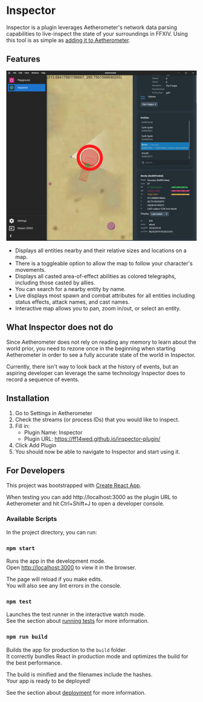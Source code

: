 # Inspector

Inspector is a plugin leverages Aetherometer's network data parsing
capabilities to live-inspect the state of your surroundings in FFXIV.
Using this tool is as simple as [adding it to Aetherometer](#installation).

## Features

<img src="doc/preview.png" alt="Preview of UI" />

- Displays all entities nearby and their relative sizes and locations on a map.
- There is a toggleable option to allow the map to follow your character's movements.
- Displays all casted area-of-effect abilities as colored telegraphs, including those casted by allies.
- You can search for a nearby entity by name.
- Live displays most spawn and combat attributes for all entities including
  status effects, attack names, and cast names.
- Interactive map allows you to pan, zoom in/out, or select an entity.

## What Inspector does not do

Since Aetherometer does not rely on reading any memory to learn about the
world prior, you need to rezone once in the beginning when starting
Aetherometer in order to see a fully accurate state of the world in
Inspector.

Currently, there isn't way to look back at the history of events, but an
aspiring developer can leverage the same technology Inspector does to record
a sequence of events.

## Installation

1. Go to Settings in Aetherometer
2. Check the streams (or process IDs) that you would like to inspect.
3. Fill in:
    - Plugin Name: Inspector
    - Plugin URL: https://ff14wed.github.io/inspector-plugin/
4. Click Add Plugin
5. You should now be able to navigate to Inspector and start using it.

## For Developers

This project was bootstrapped with [Create React App](https://github.com/facebook/create-react-app).

When testing you can add http://localhost:3000 as the plugin URL to
Aetherometer and hit Ctrl+Shift+J to open a developer console.

### Available Scripts

In the project directory, you can run:

### `npm start`

Runs the app in the development mode.<br>
Open [http://localhost:3000](http://localhost:3000) to view it in the browser.

The page will reload if you make edits.<br>
You will also see any lint errors in the console.

### `npm test`

Launches the test runner in the interactive watch mode.<br>
See the section about [running tests](https://facebook.github.io/create-react-app/docs/running-tests) for more information.

### `npm run build`

Builds the app for production to the `build` folder.<br>
It correctly bundles React in production mode and optimizes the build for the best performance.

The build is minified and the filenames include the hashes.<br>
Your app is ready to be deployed!

See the section about [deployment](https://facebook.github.io/create-react-app/docs/deployment) for more information.
